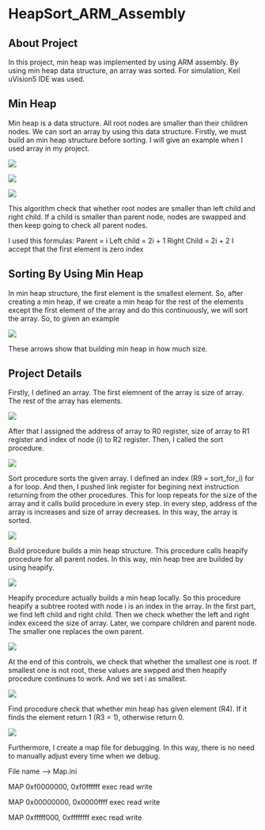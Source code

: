 # HeapSort_ARM_Assembly
## About Project
In this project, min heap was implemented by using ARM assembly. By using min heap data
structure, an array was sorted. For simulation, Keil uVision5 IDE was used.

## Min Heap
Min heap is a data structure. All root nodes are smaller than their children nodes. We can
sort an array by using this data structure. Firstly, we must build an min heap structure before
sorting. I will give an example when I used array in my project.

![](https://abdussametkaci.github.io/HeapSort_ARM_Assembly/img/array.PNG)

![](https://abdussametkaci.github.io/HeapSort_ARM_Assembly/img/heap.PNG)

![](https://abdussametkaci.github.io/HeapSort_ARM_Assembly/img/min_heap_arr.PNG)

This algorithm check that whether root nodes are smaller than left child and right child. If a
child is smaller than parent node, nodes are swapped and then keep going to check all
parent nodes.

I used this formulas:
Parent = i
Left child = 2i + 1
Right Child = 2i + 2
I accept that the first element is zero index

## Sorting By Using Min Heap
In min heap structure, the first element is the smallest element. So, after creating a min
heap, if we create a min heap for the rest of the elements except the first element of the
array and do this continuously, we will sort the array.
So, to given an example

![](https://abdussametkaci.github.io/HeapSort_ARM_Assembly/img/min_heap_sort_arr.PNG)

These arrows show that building min heap in how much size.

## Project Details
Firstly, I defined an array. The first elemnent of the array is size of array. The rest of the array
has elements.

![](https://abdussametkaci.github.io/HeapSort_ARM_Assembly/img/code1.PNG)

After that I assigned the address of array to R0 register, size of array to R1 register and index
of node (i) to R2 register. Then, I called the sort procedure.

![](https://abdussametkaci.github.io/HeapSort_ARM_Assembly/img/code2.PNG)

Sort procedure sorts the given array. I defined an index (R9 = sort_for_i) for a for loop. And
then, I pushed link register for begining next instruction returning from the other
procedures. This for loop repeats for the size of the array and it calls build procedure in
every step. In every step, address of the array is increases and size of array decreases. In this
way, the array is sorted.

![](https://abdussametkaci.github.io/HeapSort_ARM_Assembly/img/code3.PNG)

Build procedure builds a min heap structure. This procedure calls heapify procedure for all
parent nodes. In this way, min heap tree are builded by using heapify. 

![](https://abdussametkaci.github.io/HeapSort_ARM_Assembly/img/code4.PNG)

Heapify procedure actually builds a min heap locally. So this procedure heapify a subtree
rooted with node i is an index in the array. In the first part, we find left child and right child.
Then we check whether the left and right index exceed the size of array. Later, we compare
children and parent node. The smaller one replaces the own parent.

![](https://abdussametkaci.github.io/HeapSort_ARM_Assembly/img/code5.PNG)

At the end of this controls, we check that whether the smallest one is root. If smallest one is
not root, these values are swpped and then heapify procedure continues to work. And we
set i as smallest.

![](https://abdussametkaci.github.io/HeapSort_ARM_Assembly/img/code6.PNG)

Find procedure check that whether min heap has given element (R4). If it finds the element
return 1 (R3 = 1), otherwise return 0.

![](https://abdussametkaci.github.io/HeapSort_ARM_Assembly/img/code7.PNG)

Furthermore, I create a map file for debugging. In this way, there is no need to manually
adjust every time when we debug.

File name --> Map.ini

MAP 0xf0000000, 0xf0ffffff exec read write

MAP 0x00000000, 0x0000ffff exec read write

MAP 0xfffff000, 0xffffffff exec read write

